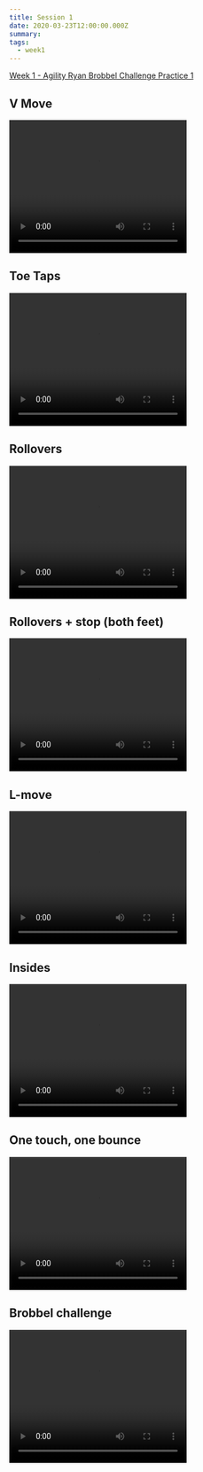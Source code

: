 ```yaml
---
title: Session 1
date: 2020-03-23T12:00:00.000Z
summary: 
tags:
  - week1
---
```


<a href="https://res.cloudinary.com/jenko/image/upload/v1584980004/tns-lockdown-activities/week1/session1/Week_1_-_Agility_Ryan_Brobbel_Challenge_Practice_1_t4dilr.pdf">Week 1 - Agility Ryan Brobbel Challenge Practice 1</a>

<h2>V Move</h2>
<video width="320" height="240" controls>
  <source src="https://res.cloudinary.com/jenko/video/upload/v1584978940/tns-lockdown-activities/week1/session1/v-move_ydn4jj.mp4" type="video/mp4" />
  Your browser does not support the video tag.
</video>

<h2>Toe Taps</h2>
<video width="320" height="240" controls>
  <source src="https://res.cloudinary.com/jenko/video/upload/v1584979443/tns-lockdown-activities/week1/session1/toe-taps_xt0nob.mp4" type="video/mp4" />
  Your browser does not support the video tag.
</video>

<h2>Rollovers</h2>
<video width="320" height="240" controls>
  <source src="https://res.cloudinary.com/jenko/video/upload/v1584979558/tns-lockdown-activities/week1/session1/rollovers_rpjced.mp4" type="video/mp4" />
  Your browser does not support the video tag.
</video>

<h2>Rollovers + stop (both feet)</h2>
<video width="320" height="240" controls>
  <source src="https://res.cloudinary.com/jenko/video/upload/v1584979606/tns-lockdown-activities/week1/session1/rollover-plus-stop_slwc5y.mp4" type="video/mp4" />
  Your browser does not support the video tag.
</video>

<h2>L-move</h2>
<video width="320" height="240" controls>
  <source src="https://res.cloudinary.com/jenko/video/upload/v1584979637/tns-lockdown-activities/week1/session1/l-move_royaxp.mp4" type="video/mp4" />
  Your browser does not support the video tag.
</video>

<h2>Insides</h2>
<video width="320" height="240" controls>
  <source src="https://res.cloudinary.com/jenko/video/upload/v1584979666/tns-lockdown-activities/week1/session1/insides_l6c2c3.mp4" type="video/mp4" />
  Your browser does not support the video tag.
</video>

<h2>One touch, one bounce</h2>
<video width="320" height="240" controls>
  <source src="https://res.cloudinary.com/jenko/video/upload/v1584979744/tns-lockdown-activities/week1/session1/1-touch-1-bounce_tv51s3.mp4" type="video/mp4" />
  Your browser does not support the video tag.
</video>

<h2>Brobbel challenge</h2>
<video width="320" height="240" controls>
  <source src="https://res.cloudinary.com/jenko/video/upload/v1584979830/tns-lockdown-activities/week1/session1/brobbel-5-challenge_lxxfij.mp4" type="video/mp4" />
  Your browser does not support the video tag.
</video>
